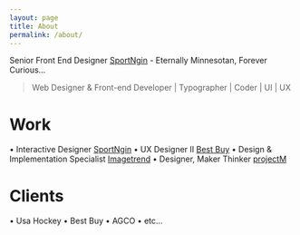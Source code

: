 ```yaml
---
layout: page
title: About
permalink: /about/
---
```


Senior Front End Designer [SportNgin](http://sportngin.com) - Eternally Minnesotan, Forever Curious…

> Web Designer & Front-end Developer | Typographer | Coder | UI | UX

# Work
• Interactive Designer [SportNgin](http://sportngin.com)
• UX Designer II [Best Buy](http://bestbuy.com)
• Design & Implementation Specialist [Imagetrend](http://imagetrend.com)
• Designer, Maker Thinker [projectM](http://projectmlab.com)

# Clients
• Usa Hockey
• Best Buy
• AGCO
• etc...
